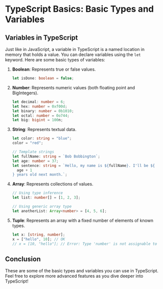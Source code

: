 # TypeScript Basics: Basic Types and Variables

## Variables in TypeScript

Just like in JavaScript, a variable in TypeScript is a named location in memory that holds a value. You can declare variables using the `let` keyword. Here are some basic types of variables:

1. **Boolean**: Represents true or false values.

   ```typescript
   let isDone: boolean = false;
   ```

2. **Number**: Represents numeric values (both floating point and BigIntegers).

   ```typescript
   let decimal: number = 6;
   let hex: number = 0xf00d;
   let binary: number = 0b1010;
   let octal: number = 0o744;
   let big: bigint = 100n;
   ```

3. **String**: Represents textual data.

   ```typescript
   let color: string = "blue";
   color = "red";

   // Template strings
   let fullName: string = `Bob Bobbington`;
   let age: number = 37;
   let sentence: string = `Hello, my name is ${fullName}. I'll be ${
     age + 1
   } years old next month.`;
   ```

4. **Array**: Represents collections of values.

   ```typescript
   // Using type inference
   let list: number[] = [1, 2, 3];

   // Using generic array type
   let anotherList: Array<number> = [4, 5, 6];
   ```

5. **Tuple**: Represents an array with a fixed number of elements of known types.
   ```typescript
   let x: [string, number];
   x = ["hello", 10]; // OK
   // x = [10, "hello"]; // Error: Type 'number' is not assignable to type 'string'.
   ```

## Conclusion

These are some of the basic types and variables you can use in TypeScript. Feel free to explore more advanced features as you dive deeper into TypeScript!

